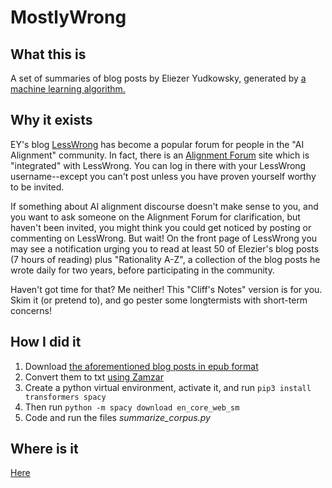 # MostlyWrong 

## What this is

A set of summaries of blog posts by Eliezer Yudkowsky, generated by [a machine learning algorithm.](https://huggingface.co/facebook/bart-large-cnn)

## Why it exists

EY's blog [LessWrong](https://lesswrong.com) has become a popular forum for people in the "AI Alignment" community.  In fact, there is an [Alignment Forum](https://www.alignmentforum.org/about) site which is "integrated" with LessWrong. You can log in there with your LessWrong username--except you can't post unless you have proven yourself worthy to be invited.

If something about AI alignment discourse doesn't make sense to you, and you want to ask someone on the Alignment Forum for clarification, but haven't been invited, you might think you could get noticed by posting or commenting on LessWrong. But wait! On the front page of LessWrong you may see a notification urging you to read at least 50 of Elezier's blog posts (7 hours of reading) plus "Rationality A-Z", a collection of the blog posts he wrote daily for two years, before participating in the community. 

Haven't got time for that? Me neither! This "Cliff's Notes" version is for you. Skim it (or pretend to), and go pester some longtermists with short-term concerns!

## How I did it

1. Download [the aforementioned blog posts in epub format](https://www.lesswrong.com/posts/ZYtwnKwXmEAWhm8dT/an-epub-of-eliezer-s-blog-posts)
2. Convert them to txt [using Zamzar](https://www.zamzar.com/convert/epub-to-txt/)
3. Create a python virtual environment, activate it, and run `pip3 install transformers spacy`
4. Then run `python -m spacy download en_core_web_sm`
4. Code and run the files *summarize_corpus.py*

## Where is it
[Here](lesswrong_summaries.md)

